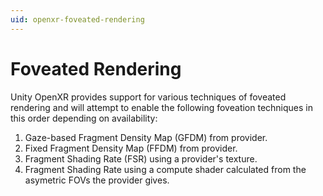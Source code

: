 ```yaml
---
uid: openxr-foveated-rendering
---
```

# Foveated Rendering

Unity OpenXR provides support for various techniques of foveated rendering and will attempt to enable the following foveation techniques in this order depending on availability:

1. Gaze-based Fragment Density Map (GFDM) from provider.
2. Fixed Fragment Density Map (FFDM) from provider.
3. Fragment Shading Rate (FSR) using a provider's texture.
4. Fragment Shading Rate using a compute shader calculated from the asymetric FOVs the provider gives.

